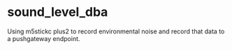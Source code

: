 # sound_level_dba

Using m5stickc plus2 to record environmental noise and record that data to a pushgateway endpoint.